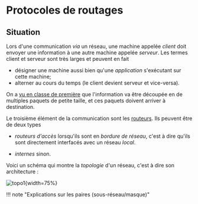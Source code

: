 # Protocoles de routages

## Situation

Lors d'une communication *via* un réseau, une machine appelée *client* doit envoyer une information à une autre machine 
appelée *serveur*. Les termes client et serveur sont très larges et peuvent en fait

- désigner une machine aussi bien qu'une *application* s'exécutant sur cette machine;
- alterner au cours du temps (le client devient serveur et vice-versa).

On a [vu en classe de première](../../../../nsi1/ch18/reseaux/#un-modele-informatique-tcpip) que l'information va être découpée en de multiples paquets de petite taille, et ces paquets doivent arriver à destination.

Le troisième élément de la communication sont les [routeurs](../../../../nsi1/ch18/reseaux/#couche-reseau). Ils peuvent
être de deux types

- *routeurs d'accès* lorsqu'ils sont en *bordure de réseau*, c'est à dire qu'ils sont directement interfacés avec un réseau 
  *local*.
  
- *internes* sinon.

Voici un schéma qui montre la *topologie* d'un réseau, c'est à dire son architecture :

![topo1](../img/topo1.svg){width=75%}


!!! note "Explications sur les paires (sous-réseau/masque)"

    